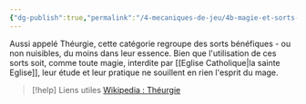 ```yaml
---
{"dg-publish":true,"permalink":"/4-mecaniques-de-jeu/4b-magie-et-sorts-divins/nature-des-sorts/magie-blanche/"}
---
```


Aussi appelé Théurgie, cette catégorie regroupe des sorts bénéfiques - ou non nuisibles, du moins dans leur essence. Bien que l'utilisation de ces sorts soit, comme toute magie, interdite par [[Eglise Catholique\|la sainte Eglise]], leur étude et leur pratique ne souillent en rien l'esprit du mage.

>[!help] Liens utiles 
>[Wikipedia : Théurgie](https://fr.wikipedia.org/wiki/Th%C3%A9urgie)
